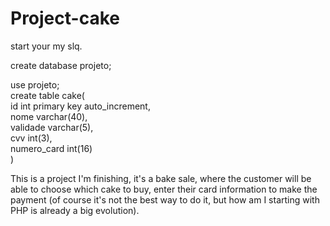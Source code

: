 # Project-cake

start your my slq.

  create database projeto;

  use projeto;
  </br>
  create table cake(
  </br>
  id int primary key auto_increment,
  </br>
  nome varchar(40),
  </br>
  validade varchar(5),
  </br>
  cvv int(3),
  </br>
  numero_card int(16)
  </br>
)

This is a project I'm finishing, it's a bake sale, where the customer will be able to choose which cake to buy, enter their card information to make the payment (of course it's not the best way to do it, but how am I starting with PHP is already a big evolution).
